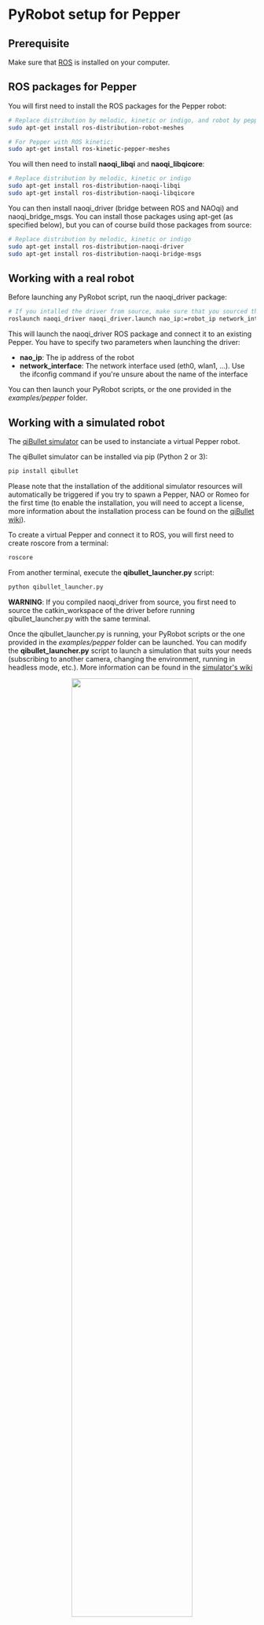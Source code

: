 # PyRobot setup for Pepper

## Prerequisite
Make sure that [ROS](http://wiki.ros.org/ROS/Installation) is installed on your computer.

## ROS packages for Pepper
You will first need to install the ROS packages for the Pepper robot:
```bash
# Replace distribution by melodic, kinetic or indigo, and robot by pepper or nao
sudo apt-get install ros-distribution-robot-meshes

# For Pepper with ROS kinetic:
sudo apt-get install ros-kinetic-pepper-meshes
```

You will then need to install __naoqi_libqi__ and __naoqi_libqicore__:
```bash
# Replace distribution by melodic, kinetic or indigo
sudo apt-get install ros-distribution-naoqi-libqi
sudo apt-get install ros-distribution-naoqi-libqicore
```

You can then install naoqi_driver (bridge between ROS and NAOqi) and naoqi_bridge_msgs. You can install those packages using apt-get (as specified below), but you can of course build those packages from source:
```bash
# Replace distribution by melodic, kinetic or indigo
sudo apt-get install ros-distribution-naoqi-driver
sudo apt-get install ros-distribution-naoqi-bridge-msgs
```

## Working with a real robot
Before launching any PyRobot script, run the naoqi_driver package:
```bash
# If you intalled the driver from source, make sure that you sourced the catkin workspace
roslaunch naoqi_driver naoqi_driver.launch nao_ip:=robot_ip network_interface:=interface
```

This will launch the naoqi_driver ROS package and connect it to an existing Pepper. You have to specify two parameters when launching the driver:
* __nao_ip__: The ip address of the robot
* __network_interface__: The network interface used (eth0, wlan1, ...). Use the ifconfig command if you're unsure about the name of the interface

You can then launch your PyRobot scripts, or the one provided in the _examples/pepper_ folder.


## Working with a simulated robot
The [qiBullet simulator](https://github.com/softbankrobotics-research/qibullet) can be used to instanciate a virtual Pepper robot.

The qiBullet simulator can be installed via pip (Python 2 or 3):
```bash
pip install qibullet
```

Please note that the installation of the additional simulator resources will automatically be triggered if you try to spawn a Pepper, NAO or Romeo for the first time (to enable the installation, you will need to accept a license, more information about the installation process can be found on the [qiBullet wiki](https://github.com/softbankrobotics-research/qibullet/wiki/Tutorials:-Installation)).

To create a virtual Pepper and connect it to ROS, you will first need to create roscore from a terminal:
```bash
roscore
```

From another terminal, execute the __qibullet_launcher.py__ script:
```bash
python qibullet_launcher.py
```

__WARNING__: If you compiled naoqi_driver from source, you first need to source the catkin_workspace of the driver before running qibullet_launcher.py with the same terminal.

Once the qibullet_launcher.py is running, your PyRobot scripts or the one provided in the _examples/pepper_ folder can be launched. You can modify the __qibullet_launcher.py__ script to launch a simulation that suits your needs (subscribing to another camera, changing the environment, running in headless mode, etc.). More information can be found in the [simulator's wiki](https://github.com/softbankrobotics-research/qibullet/wiki)

<p align="middle">
    <img src="https://raw.githubusercontent.com/softbankrobotics-research/qibullet/master/resources/ros_compat.gif" align="middle" width="70%"/>
</p>